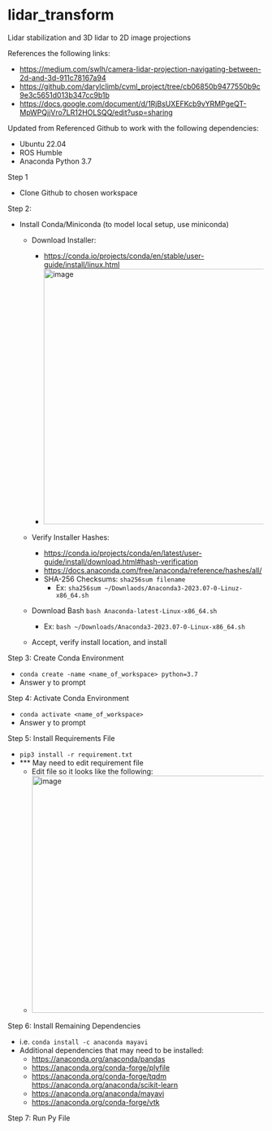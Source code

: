 # lidar_transform

Lidar stabilization and 3D lidar to 2D image projections

References the following links:
- https://medium.com/swlh/camera-lidar-projection-navigating-between-2d-and-3d-911c78167a94
- https://github.com/darylclimb/cvml_project/tree/cb06850b9477550b9c9e3c5651d013b347cc9b1b
- https://docs.google.com/document/d/1RjBsUXEFKcb9vYRMPgeQT-MpWPQjjVro7LR12HOLSQQ/edit?usp=sharing

Updated from Referenced Github to work with the following dependencies:
- Ubuntu 22.04
- ROS Humble
- Anaconda Python 3.7

Step 1
- Clone Github to chosen workspace

Step 2:
- Install Conda/Miniconda (to model local setup, use miniconda)
  - Download Installer:
    - https://conda.io/projects/conda/en/stable/user-guide/install/linux.html
    - <img width="502" alt="image" src="https://github.com/RobotToy/lidar_transforms/assets/44909129/cee866b2-c602-416e-adb9-63deb862aff9">

  - Verify Installer Hashes:
    -   https://conda.io/projects/conda/en/latest/user-guide/install/download.html#hash-verification
    -   https://docs.anaconda.com/free/anaconda/reference/hashes/all/
    - SHA-256 Checksums: `sha256sum filename`
      - Ex: `sha256sum ~/Downlaods/Anaconda3-2023.07-0-Linuz-x86_64.sh
`
  -   Download Bash
    `bash Anaconda-latest-Linux-x86_64.sh`
      - Ex: `bash ~/Downloads/Anaconda3-2023.07-0-Linux-x86_64.sh`
  - Accept, verify install location, and install

Step 3: Create Conda Environment
- `conda create -name <name_of_workspace> python=3.7`
- Answer y to prompt

Step 4: Activate Conda Environment
- `conda activate <name_of_workspace>`
- Answer y to prompt

Step 5: Install Requirements File
- `pip3 install -r requirement.txt`
- *** May need to edit requirement file
  - Edit file so it looks like the following:
  - <img width="466" alt="image" src="https://github.com/RobotToy/lidar_transforms/assets/44909129/c9f009c2-e6be-4035-89c3-acf0b96cfc37">

Step 6: Install Remaining Dependencies
- i.e. `conda install -c anaconda mayavi`
- Additional dependencies that may need to be installed:
  - https://anaconda.org/anaconda/pandas
  - https://anaconda.org/conda-forge/plyfile
  - https://anaconda.org/conda-forge/tqdm https://anaconda.org/anaconda/scikit-learn
  - https://anaconda.org/anaconda/mayavi
  - https://anaconda.org/conda-forge/vtk

Step 7: Run Py File
